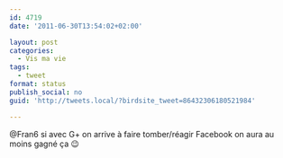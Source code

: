 ```yaml
---
id: 4719
date: '2011-06-30T13:54:02+02:00'

layout: post
categories:
  - Vis ma vie
tags:
  - tweet
format: status
publish_social: no
guid: 'http://tweets.local/?birdsite_tweet=86432306180521984'

---
```


@Fran6 si avec G+ on arrive à faire tomber/réagir Facebook on aura au moins gagné ça 😉
